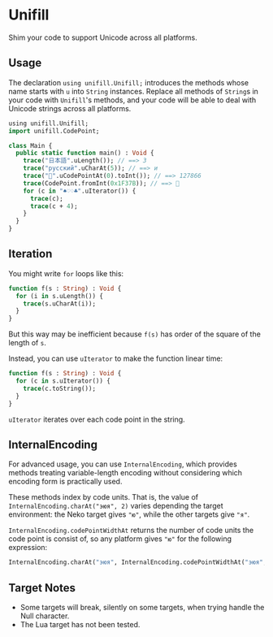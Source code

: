 # Unifill

Shim your code to support Unicode across all platforms.

## Usage

The declaration `using unifill.Unifill;` introduces the methods whose
name starts with `u` into `String` instances. Replace all methods of
`String`s in your code with `Unifill`'s methods, and your code will be
able to deal with Unicode strings across all platforms.

```haxe
using unifill.Unifill;
import unifill.CodePoint;

class Main {
  public static function main() : Void {
    trace("日本語".uLength()); // ==> 3
    trace("русский".uCharAt(5)); // ==> и
    trace("🍺".uCodePointAt(0).toInt()); // ==> 127866
    trace(CodePoint.fromInt(0x1F37B)); // ==> 🍻
    for (c in "♠♡♢♣".uIterator()) {
      trace(c);
      trace(c + 4);
    }
  }
}
```

## Iteration

You might write `for` loops like this:

```haxe
function f(s : String) : Void {
  for (i in s.uLength()) {
    trace(s.uCharAt(i));
  }
}
```

But this way may be inefficient because `f(s)` has order of the square
of the length of `s`.

Instead, you can use `uIterator` to make the function linear time:

```haxe
function f(s : String) : Void {
  for (c in s.uIterator()) {
    trace(c.toString());
  }
}
```

`uIterator` iterates over each code point in the string.

## InternalEncoding

For advanced usage, you can use `InternalEncoding`, which provides methods
treating variable-length encoding without considering which encoding form
is practically used.

These methods index by code units. That is, the value of
`InternalEncoding.charAt("эюя", 2)` varies depending the target
environment: the Neko target gives `"ю"`, while the other targets give `"я"`.

`InternalEncoding.codePointWidthAt` returns the number of code units
the code point is consist of, so any platform gives `"ю"` for the
following expression:

```haxe
InternalEncoding.charAt("эюя", InternalEncoding.codePointWidthAt("эюя", 0))
```

## Target Notes

- Some targets will break, silently on some targets, when trying handle the Null character.
- The Lua target has not been tested.